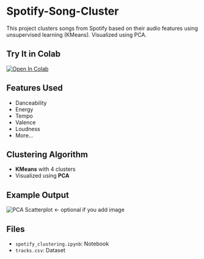 # Spotify-Song-Cluster

This project clusters songs from Spotify based on their audio features using unsupervised learning (KMeans). Visualized using PCA.

## Try It in Colab
[![Open In Colab](https://colab.research.google.com/assets/colab-badge.svg)]([https://colab.research.google.com/github/YOUR_USERNAME/spotify-song-clustering/blob/main/spotify_clustering.ipynb](https://raw.githubusercontent.com/Victoria-Aholu/Spotify-Song-Cluster/refs/heads/main/spotify_clustering.ipynb?token=GHSAT0AAAAAADFSEI7VMGZ3SV2G5RFKSVFK2CML6TQ))

## Features Used
- Danceability
- Energy
- Tempo
- Valence
- Loudness
- More...

## Clustering Algorithm
- **KMeans** with 4 clusters
- Visualized using **PCA**

## Example Output
![PCA Scatterplot](example_output.png) ← optional if you add image

## Files
- `spotify_clustering.ipynb`: Notebook
- `tracks.csv`: Dataset
